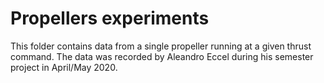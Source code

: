 # Propellers experiments

This folder contains data from a single propeller running at a given thrust command.
The data was recorded by Aleandro Eccel during his semester project in April/May 2020. 
